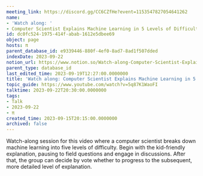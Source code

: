 ```yaml
---
meeting_link: https://discord.gg/CC6CZfHe?event=1153547827054641262
name:
- 'Watch along: '
- Computer Scientist Explains Machine Learning in 5 Levels of Difficulty | WIRED
id: dc0fc524-1975-414f-abab-1612e5dbee69
object: page
hosts: π
parent_database_id: e9339446-880f-4ef0-8ad7-8ad1f507dded
indexDate: 2023-09-22
notion_url: https://www.notion.so/Watch-along-Computer-Scientist-Explains-Machine-Learning-in-5-Levels-of-Difficulty-WIRED-dc0fc5241975414fabab1612e5dbee69
parent_type: database_id
last_edited_time: 2023-09-19T12:27:00.0000000
title: 'Watch along: Computer Scientist Explains Machine Learning in 5 Levels of Difficulty | WIRED'
topic_guide: https://www.youtube.com/watch?v=5q87K1WaoFI
talktime: 2023-09-22T20:30:00.0000000
tags:
- Talk
- 2023-09-22
- π
created_time: 2023-09-15T20:15:00.0000000
archived: false
---
```



Watch-along session for this video where a computer scientist breaks down machine learning into five levels of difficulty.
Begin with the kid-friendly explanation, pausing to field questions and engage in discussions. After that, the group can decide by vote whether to progress to the subsequent, more detailed level of explanation.

























